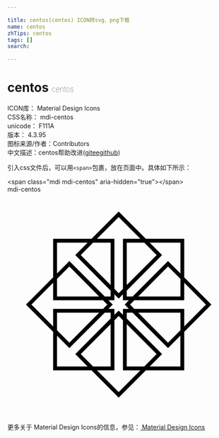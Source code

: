 ```yaml
---

title: centos(centos) ICON转svg、png下载
name: centos
zhTips: centos
tags: []
search: 

---
```


# centos  <small style="font-size: 60%;font-weight: 100">centos</small>


<div class="detail-page">
<p>
<span>
ICON库：
<span class="badge-secondary badge">Material Design Icons</span> 
</span>
<br/>
<span>
CSS名称：
<span class="badge-secondary badge">mdi-centos</span> 
</span>
<br/>
<span>
unicode：
<span class="badge-secondary badge">F111A</span> 
<copy-btn content='F111A' btn-title=""></copy-btn>
<copy-btn :content='String.fromCodePoint(parseInt("F111A", 16))' btn-title="复制U"></copy-btn>
</span>
<br/>
<span>
版本：
<span class="badge-secondary badge">4.3.95</span> 
</span>
<br/>
<span>图标来源/作者：<span class="badge-light badge">Contributors</span></span> 
<br/>
<span class="zh-detail">中文描述：<span class="badge-primary badge">centos</span><span class="help-link"><span>帮助改进</span>(<a href="https://gitee.com/liuwave/icon-helper/edit/master/json/material/centos.json" target="_blank" rel="noopener noreferrer">gitee</a><a href="https://github.com/liuwave/icon-helper/edit/master/json/material/centos.json" target="_blank" rel="noopener noreferrer">github</a></span>)</span><br/>
</p>
</div>
<div class="alert alert-dark">
  <i class="mdi mdi-centos mdi-48px"></i>
  <i class="mdi mdi-centos mdi-36px"></i>
  <i class="mdi mdi-centos mdi-24px"></i>
  <i class="mdi mdi-centos mdi-18px"></i>
</div>
<div>
  <p>引入css文件后，可以用<code>&lt;span&gt;</code>包裹，放在页面中。具体如下所示：    
  </p>
  <div class="alert alert-primary" style="font-size: 14px">
    &lt;span class="mdi mdi-centos" aria-hidden="true"&gt;&lt;/span&gt;
    <copy-btn content='<span class="mdi mdi-centos" aria-hidden="true"></span>'></copy-btn>
  </div>
  <div class="alert alert-secondary">
    <i class="mdi mdi-centos"
    style="font-size: 24px"
    aria-hidden="true"></i> mdi-centos
    <copy-btn content="mdi-centos" btn-title="复制图标名称"></copy-btn>
  </div>
</div>
<div id="svg" class="svg-wrap">
<svg xmlns="http://www.w3.org/2000/svg" viewBox="0 0 24 24"><path d="M19.07 14.93L22 12L19.07 9.07V4.93H14.93L12 2L9.07 4.93H4.93V9.07L2 12L4.93 14.93V19.07H9.07L12 22L14.93 19.07H19.07V14.93M21.41 12L19.07 14.34V12.46H13.69L13.23 12L13.69 11.54H19.07V9.66L21.41 12M18.66 14.76L17.32 16.09L14.11 12.87H18.66V14.76M12.46 13.1L12 12.65L11.54 13.1V12.46H10.9L11.36 12L10.9 11.54H11.54V10.9L12 11.36L12.46 10.9V11.54H13.1L12.65 12L13.1 12.46H12.46V13.1M14.11 11.13L17.32 7.91L18.66 9.24V11.13H14.11M18.66 5.35V8.65L17.32 7.32L13.5 11.13H12.87V10.5L16.68 6.68L15.35 5.35H18.66M12.87 9.89V5.35H14.76L16.09 6.68L12.87 9.89M12 2.59L14.34 4.93H12.46V10.31L12 10.77L11.54 10.31V4.93H9.66L12 2.59M11.13 9.89L7.91 6.68L9.24 5.35H11.13V9.89M5.35 5.35H8.65L7.32 6.68L11.13 10.5V11.13H10.5L6.68 7.32L5.35 8.65V5.35M5.35 9.24L6.68 7.91L9.89 11.13H5.35V9.24M2.59 12L4.93 9.66V11.54H10.31L10.77 12L10.31 12.46H4.93V14.34L2.59 12M9.89 12.87L6.68 16.09L5.35 14.76V12.87H9.89M5.35 18.66V15.35L6.68 16.68L10.5 12.87H11.13V13.5L7.32 17.32L8.65 18.65H5.35M11.13 14.11V18.66H9.24L7.91 17.32L11.13 14.11M12 21.41L9.66 19.07H11.54V13.69L12 13.23L12.46 13.69V19.07H14.34L12 21.41M12.87 14.11L16.09 17.32L14.76 18.66H12.87V14.11M15.35 18.66L16.68 17.32L12.87 13.5V12.87H13.5L17.32 16.68L18.65 15.35V18.66H15.35Z" /></svg>
</div>
<detail full-name='mdi-centos'></detail>
    
<div><p>更多关于 Material Design Icons的信息，参见：<a target="_blank" href="https://iconhelper.cn/material.html"> Material Design Icons</a>
</p></div>
